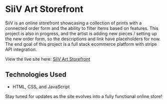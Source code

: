 # SiiV Art Storefront

SiiV is an online storefront showcasing a collection of prints with a connected order form and the ability to filter items based on features. This project is also in progress, and the artist is adding new pieces / setting up the new order form, so the descriptions and link have placeholders for now. The end goal of this project is a full stack ecommerce platform with stripe API integration.

View the live site here: [SiiV Art Storefront](https://ajaphid.github.io/siiv/)
  
## Technologies Used

- HTML, CSS, and JavaScript

Stay tuned for updates as the site evolves into a fully functional online store!
